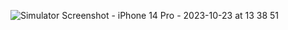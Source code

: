 ![Simulator Screenshot - iPhone 14 Pro - 2023-10-23 at 13 38 51](https://github.com/dimassdoubles/bk-sk4-biodata/assets/76572359/ca362045-3ae4-4806-b60c-751ed40518e9)
